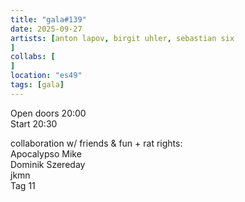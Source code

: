 ```yaml
---
title: "gala#139"
date: 2025-09-27
artists: [anton lapov, birgit uhler, sebastian six
]
collabs: [
]
location: "es49"
tags: [gala]
---
```

Open doors 20:00</br>
Start 20:30

collaboration w/ friends & fun + rat rights:</br>
Apocalypso Mike</br>
Dominik Szereday</br>
jkmn</br>
Tag 11</br>
